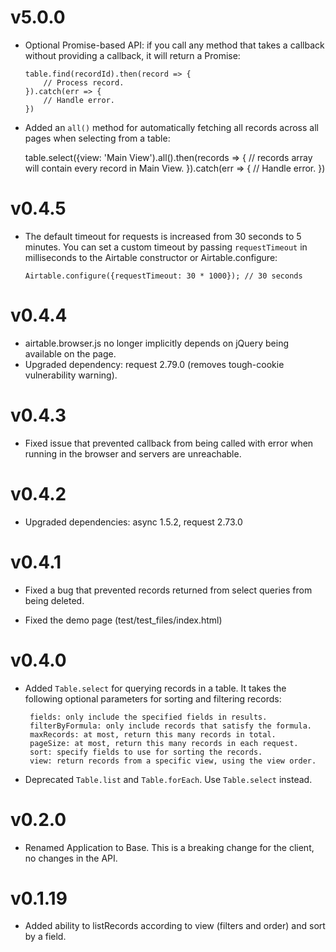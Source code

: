 # v5.0.0

 * Optional Promise-based API: if you call any method that takes a
   callback without providing a callback, it will return a Promise:

       table.find(recordId).then(record => {
           // Process record.
       }).catch(err => {
           // Handle error.
       })

  * Added an `all()` method for automatically fetching all records
    across all pages when selecting from a table:

       table.select({view: 'Main View').all().then(records => {
           // records array will contain every record in Main View.
       }).catch(err => {
           // Handle error.
       })

# v0.4.5

 * The default timeout for requests is increased from 30 seconds
   to 5 minutes. You can set a custom timeout by passing `requestTimeout`
   in milliseconds to the Airtable constructor or Airtable.configure:

       Airtable.configure({requestTimeout: 30 * 1000}); // 30 seconds

# v0.4.4

 * airtable.browser.js no longer implicitly depends on jQuery being available
   on the page.
 * Upgraded dependency: request 2.79.0 (removes tough-cookie vulnerability warning).

# v0.4.3

 * Fixed issue that prevented callback from being called with error
   when running in the browser and servers are unreachable.

# v0.4.2

 * Upgraded dependencies: async 1.5.2, request 2.73.0

# v0.4.1

 * Fixed a bug that prevented records returned from select queries
   from being deleted.

 * Fixed the demo page (test/test_files/index.html)

# v0.4.0

 * Added `Table.select` for querying records in a table. It takes the
   following optional parameters for sorting and filtering records:

        fields: only include the specified fields in results.
        filterByFormula: only include records that satisfy the formula.
        maxRecords: at most, return this many records in total.
        pageSize: at most, return this many records in each request.
        sort: specify fields to use for sorting the records.
        view: return records from a specific view, using the view order.

 * Deprecated `Table.list` and `Table.forEach`. Use `Table.select` instead.

# v0.2.0

 * Renamed Application to Base. This is a breaking change for the client, no changes in the API.

# v0.1.19

 * Added ability to listRecords according to view (filters and order) and sort by a field.
